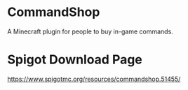 # CommandShop
A Minecraft plugin for people to buy in-game commands.

# Spigot Download Page
https://www.spigotmc.org/resources/commandshop.51455/
